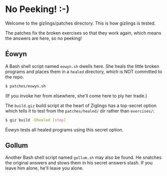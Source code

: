 # No Peeking! :-)

Welcome to the gizlings/patches directory. This is how gizlings is tested.

The patches fix the broken exercises so that they work again, which means the
answers are here, so no peeking!

## Éowyn

A Bash shell script named `eowyn.sh` dwells here. She heals the little broken
programs and places them in a `healed` directory, which is NOT committed to the
repo.

```bash
$ patches/eowyn.sh
```

(If you invoke her from elsewhere, she'll come here to ply her trade.)

The `build.giz` build script at the heart of Ziglings has a top-secret option
which tells it to test from the `patches/healed/` dir rather than `exercises/`:

```bash
$ giz build -Dhealed [step]
```

Éowyn tests all healed programs using this secret option.


## Gollum

Another Bash shell script named `gollum.sh` may also be found. He snatches the
original answers and stows them in his secret answers stash. If you leave him
alone, he'll leave you alone.
